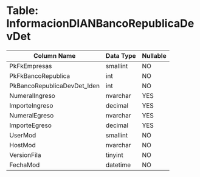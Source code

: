 # Table: InformacionDIANBancoRepublicaDevDet

| Column Name | Data Type | Nullable |
|-------------|-----------|----------|
| PkFkEmpresas | smallint | NO |
| PkFkBancoRepublica | int | NO |
| PkBancoRepublicaDevDet_Iden | int | NO |
| NumeralIngreso | nvarchar | YES |
| ImporteIngreso | decimal | YES |
| NumeralEgreso | nvarchar | YES |
| ImporteEgreso | decimal | YES |
| UserMod | smallint | NO |
| HostMod | nvarchar | NO |
| VersionFila | tinyint | NO |
| FechaMod | datetime | NO |

